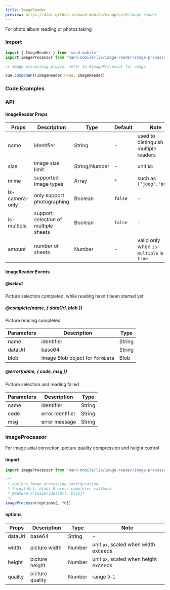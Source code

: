 ```yaml
---
title: ImageReader
preview: https://didi.github.io/mand-mobile/examples/#/image-reader
---
```


For photo album reading or photos taking

### Import

```javascript
import { ImageReader } from 'mand-mobile'
import imageProcessor from 'mand-mobile/lib/image-reader/image-processor'

// Image processing plugin, refer to #imageProcessor for usage

Vue.component(ImageReader.name, ImageReader)
```

### Code Examples
<!-- DEMO -->

### API

#### ImageReader Props
|Props | Description | Type | Default | Note |
|----|-----|------|------|------|
|name|identifier|String|-|used to distinguish multiple readers|
|size|image size limit|String/Number|-|unit `kb`|
|mime|supported image types|Array|`*`|such as `['jpeg','png']`|
|is-camera-only|only support photographing|Boolean|`false`|-|
|is-multiple|support selection of multiple sheets|Boolean|`false`|-|
|amount|number of sheets|Number|-|valid only when `is-multiple` is `true`|

#### ImageReader Events

##### @select
Picture selection completed, while reading hasn't been started yet

##### @complete(name, { dataUrl, blob })
Picture reading completed

|Parameters | Description | Type|
|----|-----|------|
|name|identifier|String|
|dataUrl|base64|String|
|blob|Image Blob object for `formData`|Blob|

##### @error(name, { code, msg })
Picture selection and reading failed

|Parameters | Description | Type|
|----|-----|------|
|name|identifier|String|
|code|error identifier|String|
|msg|error message|String|

### imageProcessor

For image axial correction, picture quality compression and height control

#### Import

```javascript
import imageProcessor from 'mand-mobile/lib/image-reader/image-processor'

/**
 * options Image processing configuration
 * fn(dataUrl, blob) Process completes callback
 * @return Promise({dataUrl, blob})
 */
imageProcessor(options[, fn])

```

#### options

|Props | Description | Type | Note |
|----|-----|------|------|
|dataUrl|base64|String|-|
|width|picture width|Number|unit `px`, scaled when width exceeds|
|height|picture height|Number|unit `px`, scaled when height exceeds|
|quality|picture quality|Number|range `0-1`|
